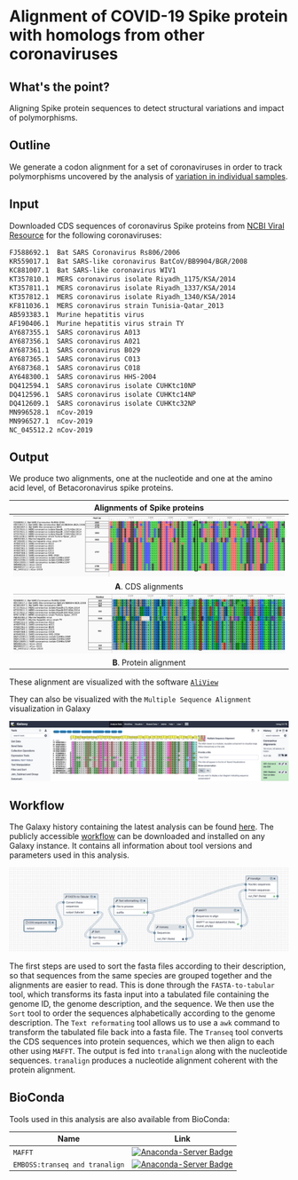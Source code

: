 # Alignment of COVID-19 Spike protein with homologs from other coronaviruses

## What's the point?

Aligning Spike protein sequences to detect structural variations and impact of polymorphisms.

## Outline

We generate a codon alignment for a set of coronaviruses in order to track polymorphisms uncovered by the analysis of [variation in individual samples](https://github.com/galaxyproject/SARS-CoV-2/tree/master/Variation).


## Input

Downloaded CDS sequences of coronavirus Spike proteins from [NCBI Viral Resource](https://www.ncbi.nlm.nih.gov/labs/virus/vssi/#/virus?SeqType_s=Nucleotide&VirusLineage_ss=SARS-CoV-2,%20taxid:2697049) for the following coronaviruses:

```
FJ588692.1	Bat SARS Coronavirus Rs806/2006
KR559017.1	Bat SARS-like coronavirus BatCoV/BB9904/BGR/2008
KC881007.1	Bat SARS-like coronavirus WIV1
KT357810.1	MERS coronavirus isolate Riyadh_1175/KSA/2014
KT357811.1	MERS coronavirus isolate Riyadh_1337/KSA/2014
KT357812.1	MERS coronavirus isolate Riyadh_1340/KSA/2014
KF811036.1	MERS coronavirus strain Tunisia-Qatar_2013
AB593383.1	Murine hepatitis virus
AF190406.1	Murine hepatitis virus strain TY
AY687355.1	SARS coronavirus A013
AY687356.1	SARS coronavirus A021
AY687361.1	SARS coronavirus B029
AY687365.1	SARS coronavirus C013
AY687368.1	SARS coronavirus C018
AY648300.1	SARS coronavirus HHS-2004
DQ412594.1	SARS coronavirus isolate CUHKtc10NP
DQ412596.1	SARS coronavirus isolate CUHKtc14NP
DQ412609.1	SARS coronavirus isolate CUHKtc32NP
MN996528.1	nCov-2019
MN996527.1	nCov-2019
NC_045512.2	nCov-2019
```

## Output

We produce two alignments, one at the nucleotide and one at the amino acid level, of Betacoronavirus spike proteins.

| Alignments of Spike proteins |
|:-------------------------------:|
| ![Nucleic Alignment of Spike proteins](Spike_CDS_Alignment.png) |
| **A**. CDS alignments |
| ![Proteic Alignment of Spike proteins](Spike_Protein_Alignment.png) |
| **B**. Protein alignment |

These alignment are visualized with the software [`AliView`](https://github.com/AliView/AliView)

They can also be visualized with the `Multiple Sequence Alignment` visualization in Galaxy

![Visualization of amino acid alignment in Galaxy](align_galaxy_viz.png)

## Workflow

The Galaxy history containing the latest analysis can be found [here](https://usegalaxy.org/u/delphinel/h/coronavirus-s-protein-alignments). The publicly accessible [workflow](https://usegalaxy.org/u/delphinel/w/cov-alignment) can be downloaded and installed on any Galaxy instance. It contains all information about tool versions and parameters used in this analysis.

![Analysis Workflow](Workflow_snapshot.png)

The first steps are used to sort the fasta files according to their description, so that sequences from the same species are grouped together and the alignments are easier to read. This is done through the `FASTA-to-tabular` tool, which transforms its fasta input into a tabulated file containing the genome ID, the genome description, and the sequence. We then use the `Sort` tool to order the sequences alphabetically according to the genome description. The `Text reformating` tool allows us to use a `awk` command to transform the tabulated file back into a fasta file.
The `Transeq` tool converts the CDS sequences into protein sequences, which we then align to each other using `MAFFT`. The output is fed into `tranalign` along with the nucleotide sequences. `tranalign` produces a nucleotide alignment coherent with the protein alignment.

## BioConda

Tools used in this analysis are also available from BioConda:

| Name | Link |
|------|----------------|
| `MAFFT` | [![Anaconda-Server Badge](https://anaconda.org/bioconda/mafft/badges/version.svg)](https://anaconda.org/bioconda/mafft) |
| `EMBOSS:transeq and tranalign` | [![Anaconda-Server Badge](https://anaconda.org/bioconda/emboss/badges/version.svg)](https://anaconda.org/bioconda/emboss) |
